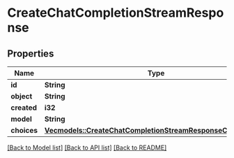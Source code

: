 # CreateChatCompletionStreamResponse

## Properties
Name | Type | Description | Notes
------------ | ------------- | ------------- | -------------
**id** | **String** |  | 
**object** | **String** |  | 
**created** | **i32** |  | 
**model** | **String** |  | 
**choices** | [**Vec<models::CreateChatCompletionStreamResponseChoicesInner>**](CreateChatCompletionStreamResponse_choices_inner.md) |  | 

[[Back to Model list]](../README.md#documentation-for-models) [[Back to API list]](../README.md#documentation-for-api-endpoints) [[Back to README]](../README.md)


